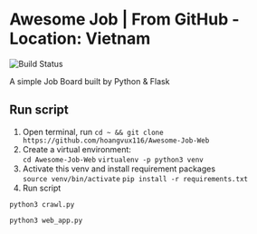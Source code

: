 # Awesome Job | From GitHub - Location: Vietnam
![Build Status](https://api.travis-ci.org/hoangvux116/Awesome-Job-Web.svg?branch=master)

A simple Job Board built by Python & Flask

## Run script  
1. Open terminal, run ```cd ~ && git clone https://github.com/hoangvux116/Awesome-Job-Web```
2. Create a virtual environment:\
```cd Awesome-Job-Web``` 
```virtualenv -p python3 venv```
3. Activate this venv and install requirement packages\
```source venv/bin/activate``` 
```pip install -r requirements.txt```
4. Run script

```python3 crawl.py```

```python3 web_app.py```
